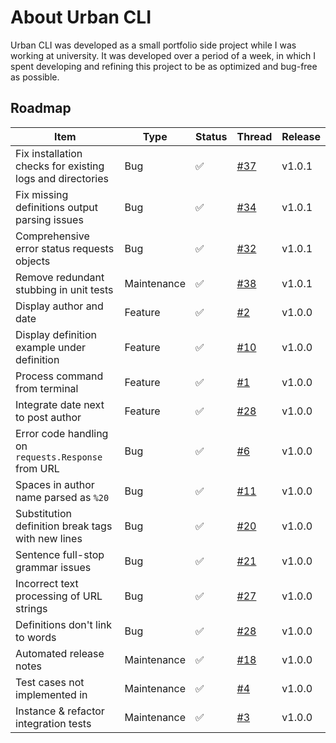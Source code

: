 About Urban CLI
===============

Urban CLI was developed as a small portfolio side project while I was working at university. It was developed over a period of a week, in which I spent developing and refining this project to be as optimized and bug-free as possible.

Roadmap
-------
| Item                                                          | Type        | Status | Thread                                                    | Release |
|---------------------------------------------------------------|-------------|--------|-----------------------------------------------------------|---------|
| Fix installation checks for existing logs and directories     | Bug         | ✅     | [#37](https://github.com/GH-Syn/urban-cli/issues/37)      | v1.0.1  |
| Fix missing definitions output parsing issues                 | Bug         | ✅     | [#34](https://github.com/GH-Syn/urban-cli/issues/34)      | v1.0.1  |
| Comprehensive error status requests objects                   | Bug         | ✅     | [#32](https://github.com/GH-Syn/urban-cli/issues/32)      | v1.0.1  |
| Remove redundant stubbing in unit tests                       | Maintenance | ✅     | [#38](https://github.com/GH-Syn/urban-cli/issues/38)      | v1.0.1  |
| Display author and date                                       | Feature     | ✅     | [#2](https://github.com/GH-Syn/urban-cli/issues/2)        | v1.0.0  |
| Display definition example under definition                   | Feature     | ✅     | [#10](https://github.com/GH-Syn/urban-cli/issues/10)      | v1.0.0  |
| Process command from terminal                                 | Feature     | ✅     | [#1](https://github.com/GH-Syn/urban-cli/issues/1)        | v1.0.0  |
| Integrate date next to post author                            | Feature     | ✅     | [#28](https://github.com/GH-Syn/urban-cli/issues/28)      | v1.0.0  |
| Error code handling on `requests.Response` from URL           | Bug         | ✅     | [#6](https://github.com/GH-Syn/urban-cli/issues/6)        | v1.0.0  |
| Spaces in author name parsed as `%20`                         | Bug         | ✅     | [#11](https://github.com/GH-Syn/urban-cli/issues/11)      | v1.0.0  |
| Substitution definition break tags with new lines             | Bug         | ✅     | [#20](https://github.com/GH-Syn/urban-cli/issues/20)      | v1.0.0  |
| Sentence full-stop grammar issues                             | Bug         | ✅     | [#21](https://github.com/GH-Syn/urban-cli/issues/21)      | v1.0.0  |
| Incorrect text processing of URL strings                      | Bug         | ✅     | [#27](https://github.com/GH-Syn/urban-cli/issues/27)      | v1.0.0  |
| Definitions don't link to words                               | Bug         | ✅     | [#28](https://github.com/GH-Syn/urban-cli/issues/28)      | v1.0.0  |
| Automated release notes                                       | Maintenance | ✅     | [#18](https://github.com/GH-Syn/urban-cli/issues/18)      | v1.0.0  |
| Test cases not implemented in                                 | Maintenance | ✅     | [#4](https://github.com/GH-Syn/urban-cli/issues/4)        | v1.0.0  |
| Instance & refactor integration tests                         | Maintenance | ✅     | [#3](https://github.com/GH-Syn/urban-cli/issues/3)        | v1.0.0  |
